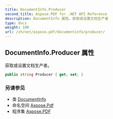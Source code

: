 ```yaml
---
title: DocumentInfo.Producer
second_title: Aspose.PDF for .NET API Reference
description: DocumentInfo 属性。获取或设置文档生产者
type: docs
weight: 100
url: /zh/net/aspose.pdf/documentinfo/producer/
---
```

## DocumentInfo.Producer 属性

获取或设置文档生产者。

```csharp
public string Producer { get; set; }
```

### 另请参见

* 类 [DocumentInfo](../)
* 命名空间 [Aspose.Pdf](../../../aspose.pdf/)
* 程序集 [Aspose.PDF](../../../)